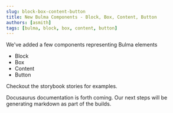 ```yaml
---
slug: block-box-content-button
title: New Bulma Components - Block, Box, Content, Button
authors: [asmith]
tags: [bulma, block, box, content, button]
---
```


We've added a few components representing Bulma elements

- Block
- Box
- Content
- Button

<!-- truncate -->

Checkout the storybook stories for examples.

Docusaurus documentation is forth coming. Our next steps will be generating markdown as part of the builds.
